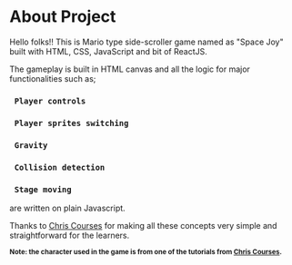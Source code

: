 # About Project


Hello folks!! This is Mario type side-scroller game named as "Space Joy" built with HTML, CSS, JavaScript and bit of ReactJS.

The gameplay is built in HTML canvas and all the logic for major functionalities such as; 
### `  Player controls  `
### `  Player sprites switching  `
### `  Gravity  `
### `  Collision detection  `
### `  Stage moving  `
are written on plain Javascript.

Thanks to <a href="https://www.youtube.com/watch?v=4q2vvZn5aoo&t=2494s" target="_blank">Chris Courses</a> for making all these concepts very simple and straightforward for the learners.


**<sub>Note: the character used in the game is from one of the tutorials from <a href="https://www.youtube.com/watch?v=4q2vvZn5aoo&t=2494s" target="_blank">Chris Courses</a>.</sub>**
